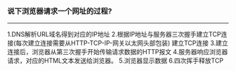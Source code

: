 ### 说下浏览器请求一个网址的过程?

------

1.DNS解析URL域名得到对应的IP地址
2.根据IP地址与服务器三次握手建立TCP连接(每次建立连接需要从HTTP-TCP-IP-网关以太网头部包装) 建立TCP连接
3.建立连接后，浏览器从第三次握手开始传输请求数据的HTTP报文
4.服务器响应浏览器请求，对应的HTML文本发送给浏览器。
5.浏览器显示数据
6.四次挥手释放TCP